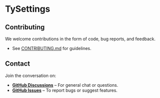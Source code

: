 # TySettings

## Contributing

We welcome contributions in the form of code, bug reports, and feedback.

- See [CONTRIBUTING.md](https://github.com/tylibs/tysettings/blob/main/CONTRIBUTING.md) for guidelines.

## Contact

Join the conversation on:
- **[GitHub Discussions](https://github.com/tylibs/tysettings/discussions)** – For general chat or questions.
- **[GitHub Issues](https://github.com/tylibs/tysettings/issues)** – To report bugs or suggest features.

